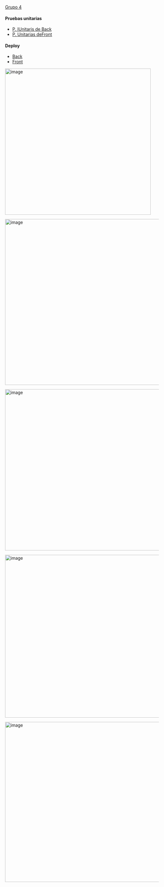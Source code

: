 [Grupo 4](https://docs.google.com/presentation/d/19FLfPgRW08aPcyAuAG3L3s3x805VmVKNbGElExZveXc/edit?usp=sharing)
#### Pruebas unitarias
- [P. IUnitaris de Back](https://github.com/LascanoAldahir/veterinario---personal)
- [P. Unitarias deFront](https://github.com/LascanoAldahir/Proyecto-final-personal)
#### Deploy
- [Back]()
- [Front]()

<img width="477" alt="image" src="https://github.com/iveth-cocha/Examen-Veterinaria/assets/117743828/dd94dae0-2c4c-4ee6-bcc4-043291c9522c"><br>

<img width="541" alt="image" src="https://github.com/iveth-cocha/Examen-Veterinaria/assets/117743828/648594ec-ebaa-43a5-8146-f2ed068f691f"><br>

<img width="526" alt="image" src="https://github.com/iveth-cocha/Examen-Veterinaria/assets/117743828/eedd075e-d43a-4d02-b3b1-5c5910e1b5e7"><br>

<img width="531" alt="image" src="https://github.com/iveth-cocha/Examen-Veterinaria/assets/117743828/ad2df576-6935-400b-9ea2-25ee4a7059ed"><br>

<img width="522" alt="image" src="https://github.com/iveth-cocha/Examen-Veterinaria/assets/117743828/c9d15cda-a593-4270-ad15-a0e8c94aeba2">
<br>



